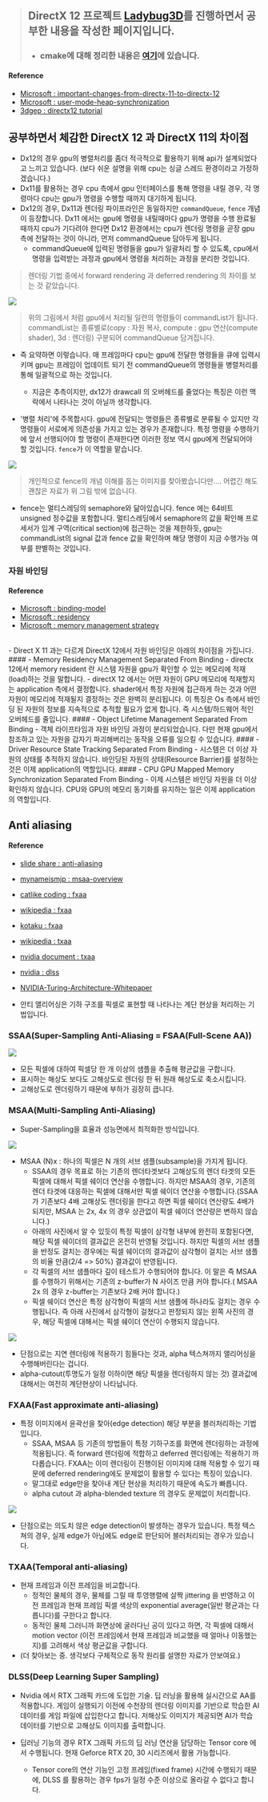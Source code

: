 > ## DirectX 12 프로젝트 [Ladybug3D](https://github.com/wlsvy/Ladybug3D)를 진행하면서 공부한 내용을 작성한 페이지입니다.
> - ### cmake에 대해 정리한 내용은 [여기](https://github.com/wlsvy/CMake_Study)에 있습니다.

#### Reference 
- [Microsoft : important-changes-from-directx-11-to-directx-12](https://docs.microsoft.com/en-us/windows/win32/direct3d12/important-changes-from-directx-11-to-directx-12)
- [Microsoft : user-mode-heap-synchronization](https://docs.microsoft.com/ko-kr/windows/win32/direct3d12/user-mode-heap-synchronization?redirectedfrom=MSDN)
- [3dgep : directx12 tutorial](https://www.3dgep.com/learning-directx-12-1/)

## 공부하면서 체감한 DirectX 12 과 DirectX 11의 차이점 
- Dx12의 경우 gpu의 병렬처리를 좀더 적극적으로 활용하기 위해 api가 설계되었다고 느끼고 있습니다. (보다 쉬운 설명을 위해 cpu는 싱글 스레드 환경이라고 가정하겠습니다.)
- Dx11를 활용하는 경우 cpu 측에서 gpu 인터페이스를 통해 명령을 내릴 경우, 각 명령마다 cpu는 gpu가 명령을 수행할 때까지 대기하게 됩니다. 
- Dx12의 경우, Dx11과 렌더링 파이프라인은 동일하지만 `commandQueue`, `fence` 개념이 등장합니다. Dx11 에서는 gpu에 명령을 내릴때마다 gpu가 명령을 수행 완료될 때까지 cpu가 기다려야 한다면 Dx12 환경에서는 cpu가 렌더링 명령을 곧장 gpu측에 전달하는 것이 아니라, 먼저 commandQueue 담아두게 됩니다. 
  - commandQueue에 입력된 명령들을 gpu가 일괄처리 할 수 있도록, cpu에서 명령을 입력받는 과정과 gpu에서 명령을 처리하는 과정을 분리한 것입니다.

> 렌더링 기법 중에서 forward rendering 과 deferred rendering 의 차이를 보는 것 같았습니다.

![](https://docs.microsoft.com/en-us/windows/win32/direct3d12/images/gpu-engines.png)
> 위의 그림에서 처럼 gpu에서 처리될 일련의 명령들이 commandList가 됩니다. commandList는 종류별로(copy : 자원 복사, compute : gpu 연산(compute shader), 3d : 렌더링) 구분되어 commandQueue 담겨집니다.

- 즉 요약하면 이렇습니다. 매 프레임마다 cpu는 gpu에 전달한 명령들을 큐에 입력시키며 gpu는 프레임이 업데이트 되기 전 commandQueue의 명령들을 병렬처리를 통해 일괄적으로 하는 것입니다. 
  - 지금은 추측이지만, dx12가 drawcall 의 오버헤드를 줄었다는 특징은 이런 맥락에서 나타나는 것이 아닐까 생각합니다.

- '병렬 처리'에 주목합시다. gpu에 전달되는 명령들은 종류별로 분류될 수 있지만 각 명령들이 서로에게 의존성을 가지고 있는 경우가 존재합니다. 특정 명령을 수행하기에 앞서 선행되어야 할 명령이 존재한다면 이러한 정보 역시 gpu에게 전달되어야 할 것입니다. `fence`가 이 역할을 맡습니다.

![](https://www.3dgep.com/wp-content/uploads/2017/11/GPU-Synchronization.png)
> 개인적으로 fence의 개념 이해를 돕는 이미지를 찾아봤습니다만.... 어렵긴 해도 괜찮은 자료가 위 그림 밖에 없습니다.

- fence는 멀티스레딩의 semaphore와 닮아있습니다. fence 에는 64비트 unsigned 정수값을 포함합니다. 멀티스레딩에서 semaphore의 값을 확인해 프로세서가 임계 구역(critical section)에 접근하는 것을 제한하듯, gpu는 commandList의 signal 값과 fence 값을 확인하며 해당 명령이 지금 수행가능 여부를 판별하는 것입니다.

### 자원 바인딩

#### Reference
- [Microsoft : binding-model](https://docs.microsoft.com/en-us/windows/win32/direct3d12/binding-model)
- [Microsoft : residency](https://docs.microsoft.com/en-us/windows/win32/direct3d12/residency)
- [Microsoft : memory management strategy](https://docs.microsoft.com/en-us/windows/win32/direct3d12/memory-management-strategies)

<br>
- Direct X 11 과는 다르게 DirectX 12에서 자원 바인딩은 아래의 차이점을 가집니다.
#### - Memory Residency Management Separated From Binding
 - directx 12에서 memory resident 란 시스템 자원을 gpu가 확인할 수 있는 메모리에 적재(load)하는 것을 말합니다.
 - directX 12 에서는 어떤 자원이 GPU 메모리에 적재할지는 application 측에서 결정합니다. shader에서 특정 자원에 접근하게 하는 것과 어떤 자원이 메모리에 적재될지 결정하는 것은 완벽히 분리됩니다. 이 특징은 Os 측에서 바인딩 된 자원의 정보를 지속적으로 추적할 필요가 없게 합니다. 즉 시스템/하드웨어 적인 오버헤드를 줄입니다.
#### - Object Lifetime Management Separated From Binding
  - 객체 라이프타임과 자원 바인딩 과정이 분리되었습니다. 다만 현재 gpu에서 참조하고 있는 자원을 갑자기 파괴해버리는 동작을 오류를 일으킬 수 있습니다.
#### - Driver Resource State Tracking Separated From Binding
  - 시스템은 더 이상 자원의 상태를 추적하지 않습니다. 바인딩된 자원의 상태(Resource Barrier)를 설정하는 것은 이제 application의 역할입니다.
#### - CPU GPU Mapped Memory Synchronization Separated From Binding
  - 이제 시스템은 바인딩 자원을 더 이상 확인하지 않습니다. CPU와 GPU의 메모리 동기화를 유지하는 일은 이제 application의 역할입니다. 


## Anti aliasing

#### Reference
- [slide share : anti-aliasing](https://www.slideshare.net/JinWooLee2/anti-aliasing)
- [mynameismjp : msaa-overview](https://mynameismjp.wordpress.com/2012/10/24/msaa-overview/)
- [catlike coding : fxaa](https://catlikecoding.com/unity/tutorials/advanced-rendering/fxaa/)
- [wikipedia : fxaa](https://en.wikipedia.org/wiki/Fast_approximate_anti-aliasing)
- [kotaku : fxaa](https://kotaku.com/what-is-fxaa-5866780)
- [wikipedia : txaa](https://en.wikipedia.org/wiki/Temporal_anti-aliasing)
- [nvidia document : txaa](https://docs.nvidia.com/gameworks/content/gameworkslibrary/postworks/product.html)
- [nvidia : dlss](https://www.nvidia.com/en-us/geforce/news/graphics-reinvented-new-technologies-in-rtx-graphics-cards/#dlss)
- [NVIDIA-Turing-Architecture-Whitepaper](https://www.nvidia.com/content/dam/en-zz/Solutions/design-visualization/technologies/turing-architecture/NVIDIA-Turing-Architecture-Whitepaper.pdf)

- 안티 앨리어싱은 기하 구조를 픽셀로 표현할 때 나타나는 계단 현상을 처리하는 기법입니다.

### SSAA(Super-Sampling Anti-Aliasing = FSAA(Full-Scene AA))
![](https://www.sapphirenation.net/-/media/sites/sapphirenation/articles/2016/11/1.jpg)
- 모든 픽셀에 대하여 픽셀당 한 개 이상의 샘플을 추출해 평균값을 구합니다.
- 표시하는 해상도 보다도 고해상도로 렌더링 한 뒤 원래 해상도로 축소시킵니다.
- 고해상도로 렌더링하기 때문에 부하가 굉장히 큽니다.

### MSAA(Multi-Sampling Anti-Aliasing)

- Super-Sampling을 효율과 성능면에서 최적화한 방식입니다.

![](https://mynameismjp.files.wordpress.com/2012/10/msaa_rasterization.png)

- MSAA (N)x : 하나의 픽셀은 N 개의 서브 샘플(subsample)을 가지게 됩니다.
  - SSAA의 경우 목표로 하는 기존의 렌더타겟보다 고해상도의 렌더 타겟의 모든 픽셀에 대해서 픽셀 쉐이더 연산을 수행합니다. 하지만 MSAA의 경우, 기존의 렌더 타겟에 대응하는 픽셀에 대해서만 픽셀 쉐이더 연산을 수행합니다.(SSAA가 기존보다 4배 고해상도 렌더링을 한다고 하면 픽셀 쉐이더 연산량도 4배가 되지만, MSAA 는 2x, 4x 의 경우 상관없이 픽셀 쉐이더 연산량은 변하지 않습니다.)
  - 아래의 사진에서 알 수 있듯이 특정 픽셀이 삼각형 내부에 완전히 포함된다면, 해당 픽셀 쉐이더의 결과값은 온전히 반영될 것입니다. 하지만 픽셀의 서브 샘플을 반정도 걸치는 경우에는 픽셀 쉐이더의 결과값이 삼각형이 걸치는 서브 샘플의 비율 만큼(2/4 => 50%) 결과값이 반영됩니다. 
  - 각 픽셀의 서브 샘플마다 깊이 테스트가 수행되어야 합니다. 이 말은 즉 MSAA 를 수행하기 위해서는 기존의 z-buffer가 N 사이즈 만큼 커야 합니다.( MSAA 2x 의 경우 z-buffer는 기존보다 2배 커야 합니다.)
  - 픽셀 쉐이더 연산은 특정 삼각형이 픽셀의 서브 샘플에 하나라도 걸치는 경우 수행됩니다. 즉 아래 사진에서 삼각형이 걸쳤다고 판정되지 않는 왼쪽 사진의 경우, 해당 픽셀에 대해서는 픽셀 쉐이더 연산이 수행되지 않습니다.

![](https://mynameismjp.files.wordpress.com/2012/10/msaa_partial_coverage2.png?w=1024&h=234)

- 단점으로는 지연 렌더링에 적용하기 힘들다는 것과, alpha 텍스쳐까지 앨리어싱을 수행해버린다는 겁니다.
- alpha-cutout(투명도가 일정 이하이면 해당 픽셀을 렌더링하지 않는 것) 결과값에 대해서는 여전히 계단현상이 나타납니다.

### FXAA(Fast approximate anti-aliasing)

- 특정 이미지에서 윤곽선을 찾아(edge detection) 해당 부분을 블러처리하는 기법입니다.
  - SSAA, MSAA 등 기존의 방법들이 특정 기하구조를 화면에 렌더링하는 과정에 적용됩니다. 즉 forward 렌더링에 적합하고 deferred 렌더링에는 적용하기 까다롭습니다. FXAA는 이미 렌더링이 진행이된 이미지에 대해 적용할 수 있기 때문에 deferred rendering에도 문제없이 활용할 수 있다는 특징이 있습니다.
  - 말그대로 edge만을 찾아내 계단 현상을 처리하기 때문에 속도가 빠릅니다.
  - alpha cutout 과 alpha-blended texture 의 경우도 문제없이 처리합니다.
  
![](https://blog.codinghorror.com/content/images/uploads/2011/12/6a0120a85dcdae970b0153942b9436970b-800wi.jpg)

- 단점으로는 의도치 않은 edge detection이 발생하는 경우가 있습니다. 특정 텍스쳐의 경우, 실제 edge가 아님에도 edge로 판단되어 블러처리되는 경우가 있습니다.

### TXAA(Temporal anti-aliasing)

- 현재 프레임과 이전 프레임을 비교합니다.
  - 정적인 물체의 경우, 물체를 그릴 때 투영행렬에 살짝 jittering 을 반영하고 이전 프레임과 현재 프레임 픽셀 색상의 exponential average(일반 평균과는 다릅니다)를 구한다고 합니다.
  - 동적인 물체 그러니까 화면상에 굴러다닌 공이 있다고 하면, 각 픽셀에 대해서 motion vector (이전 프레임에서 현재 프레임과 비교했을 때 얼마나 이동했는지)를 고려해서 색상 평균값을 구합니다.
- (더 찾아보는 중. 생각보다 구체적으로 동작 원리를 설명한 자료가 안보여요.)

### DLSS(Deep Learning Super Sampling)
- Nvidia 에서 RTX 그래픽 카드에 도입한 기술. 딥 러닝을 활용해 실시간으로 AA를 적용합니다. 게임이 실행되기 이전에 수천장의 렌더링 이미지를 기반으로 학습한 AI 데이터를 게임 파일에 삽입한다고 합니다. 저해상도 이미지가 제공되면 AI가 학습 데이터를 기반으로 고해상도 이미지를 출력합니다.

- 딥러닝 기능의 경우 RTX 그래픽 카드의 딥 러닝 연산을 담당하는 Tensor core 에서 수행됩니다. 현재 Geforce RTX 20, 30 시리즈에서 활용 가능합니다.
  - Tensor core의 연산 기능인 고정 프레임(fixed frame) 시간에 수행되기 때문에, DLSS 를 활용하는 경우 fps가 일정 수준 이상으로 올라갈 수 없다고 합니다.
